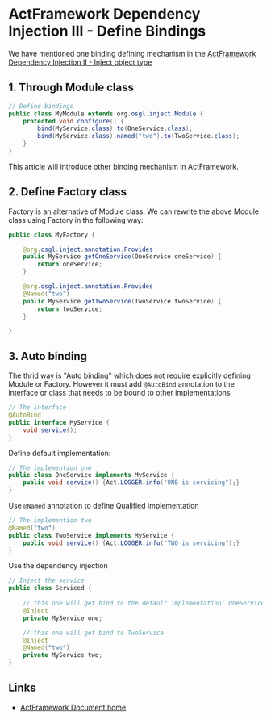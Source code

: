 # ActFramework Dependency Injection III - Define Bindings

We have mentioned one binding defining mechanism in the [ActFramework Dependency Injection II - Inject object type](di-inject-type.md)

## 1. Through Module class

```java
// Define bindings
public class MyModule extends org.osgl.inject.Module {
    protected void configure() {
        bind(MyService.class).to(OneService.class);
        bind(MyService.class).named("two").to(TwoService.class);
    }
}
```

This article will introduce other binding mechanism in ActFramework.

## 2. Define Factory class

Factory is an alternative of Module class. We can rewrite the above Module class using Factory in the following way:

```java
public class MyFactory {

    @org.osgl.inject.annotation.Provides
    public MyService getOneService(OneService oneService) {
        return oneService;
    }

    @org.osgl.inject.annotation.Provides
    @Named("two")
    public MyService getTwoService(TwoService twoService) {
        return twoService;
    }

}
```

## 3. Auto binding

The thrid way is "Auto binding" which does not require explicitly defining Module or Factory. 
However it must add `@AutoBind` annotation to the interface or class that needs to be bound to 
other implementations

```java
// The interface
@AutoBind
public interface MyService {
    void service();
}
```

Define default implementation:

```java
// The implemention one
public class OneService implements MyService {
    public void service() {Act.LOGGER.info("ONE is servicing");}
}
```

Use `@Named` annotation to define Qualified implementation

```java
// The implemention two
@Named("two")
public class TwoService implements MyService {
    public void service() {Act.LOGGER.info("TWO is servicing");}
}
```

Use the dependency injection

```java
// Inject the service
public class Serviced {
    
    // this one will get bind to the default implementation: OneService
    @Inject
    private MyService one;

    // this one will get bind to TwoService
    @Inject
    @Named("two")
    private MyService two;
}
```

## Links

* [ActFramework Document home](../index)

